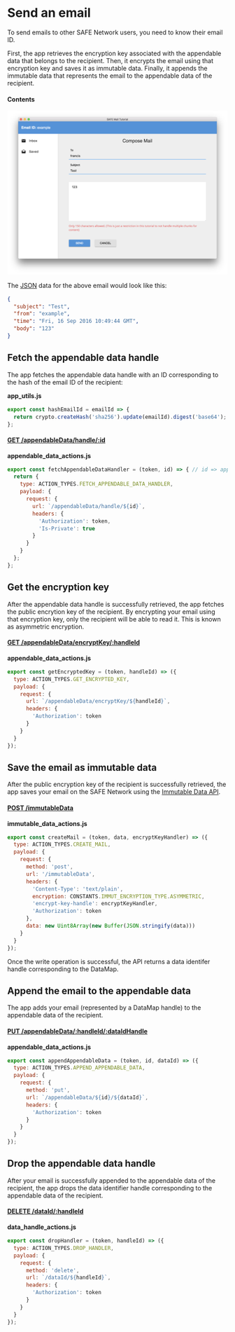 # Send an email

To send emails to other SAFE Network users, you need to know their email ID.

First, the app retrieves the encryption key associated with the appendable data that belongs to the recipient. Then, it encrypts the email using that encryption key and saves it as immutable data. Finally, it appends the immutable data that represents the email to the appendable data of the recipient.

#### Contents

<!-- toc -->

![Compose Mail page](img/compose-mail-page.png)

The [JSON](https://en.wikipedia.org/wiki/JSON) data for the above email would look like this:

```json
{
  "subject": "Test",
  "from": "example",
  "time": "Fri, 16 Sep 2016 10:49:44 GMT",
  "body": "123"
}
```

## Fetch the appendable data handle

The app fetches the appendable data handle with an ID corresponding to the hash of the email ID of the recipient:

**app_utils.js**

```js
export const hashEmailId = emailId => {
  return crypto.createHash('sha256').update(emailId).digest('base64');
};
```

#### [GET /appendableData/handle/:id](https://github.com/maidsafe/rfcs/blob/master/text/0042-launcher-api-v0.6/api/appendable_data.md#get-data-identifier-handle)

**appendable_data_actions.js**

```js
export const fetchAppendableDataHandler = (token, id) => { // id => appendable data id
  return {
    type: ACTION_TYPES.FETCH_APPENDABLE_DATA_HANDLER,
    payload: {
      request: {
        url: `/appendableData/handle/${id}`,
        headers: {
          'Authorization': token,
          'Is-Private': true
        }
      }
    }
  };
};
```

## Get the encryption key

After the appendable data handle is successfully retrieved, the app fetches the public encrytion key of the recipient. By encrypting your email using that encryption key, only the recipient will be able to read it. This is known as asymmetric encryption.

#### [GET /appendableData/encryptKey/:handleId](https://github.com/maidsafe/rfcs/blob/master/text/0042-launcher-api-v0.6/api/appendable_data.md#get-encryption-key)

**appendable_data_actions.js**

```js
export const getEncryptedKey = (token, handleId) => ({
  type: ACTION_TYPES.GET_ENCRYPTED_KEY,
  payload: {
    request: {
      url: `/appendableData/encryptKey/${handleId}`,
      headers: {
        'Authorization': token
      }
    }
  }
});
```

## Save the email as immutable data

After the public encryption key of the recipient is successfully retrieved, the app saves your email on the SAFE Network using the [Immutable Data API](https://github.com/maidsafe/rfcs/blob/master/text/0042-launcher-api-v0.6/api/immutable_data.md).

#### [POST /immutableData](https://github.com/maidsafe/rfcs/blob/master/text/0042-launcher-api-v0.6/api/immutable_data.md#write-immutable-data-using-self-encryptor)

**immutable_data_actions.js**

```js
export const createMail = (token, data, encryptKeyHandler) => ({
  type: ACTION_TYPES.CREATE_MAIL,
  payload: {
    request: {
      method: 'post',
      url: '/immutableData',
      headers: {
        'Content-Type': 'text/plain',
        encryption: CONSTANTS.IMMUT_ENCRYPTION_TYPE.ASYMMETRIC,
        'encrypt-key-handle': encryptKeyHandler,
        'Authorization': token
      },
      data: new Uint8Array(new Buffer(JSON.stringify(data)))
    }
  }
});
```

Once the write operation is successful, the API returns a data identifer handle corresponding to the DataMap.

<!-- *(explain what is a DataMap)* -->

## Append the email to the appendable data

The app adds your email (represented by a DataMap handle) to the appendable data of the recipient.

#### [PUT /appendableData/:handleId/:dataIdHandle](https://github.com/maidsafe/rfcs/blob/master/text/0042-launcher-api-v0.6/api/appendable_data.md#append-data)

**appendable_data_actions.js**

```js
export const appendAppendableData = (token, id, dataId) => ({
  type: ACTION_TYPES.APPEND_APPENDABLE_DATA,
  payload: {
    request: {
      method: 'put',
      url: `/appendableData/${id}/${dataId}`,
      headers: {
        'Authorization': token
      }
    }
  }
});
```

## Drop the appendable data handle

After your email is successfully appended to the appendable data of the recipient, the app drops the data identifier handle corresponding to the appendable data of the recipient.

#### [DELETE /dataId/:handleId](https://github.com/maidsafe/rfcs/blob/master/text/0042-launcher-api-v0.6/api/appendable_data.md#drop-handle)

**data_handle_actions.js**

```js
export const dropHandler = (token, handleId) => ({
  type: ACTION_TYPES.DROP_HANDLER,
  payload: {
    request: {
      method: 'delete',
      url: `/dataId/${handleId}`,
      headers: {
        'Authorization': token
      }
    }
  }
});
```
